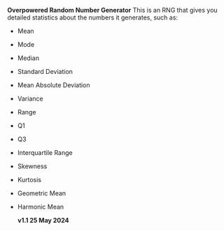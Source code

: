 **Overpowered Random Number Generator**
This is an RNG that gives you detailed statistics about the numbers it generates, such as:
- Mean
- Mode
- Median
- Standard Deviation
- Mean Absolute Deviation
- Variance
- Range
- Q1
- Q3
- Interquartile Range
- Skewness
- Kurtosis
- Geometric Mean
- Harmonic Mean
 
  **v1.1
  25 May 2024**
